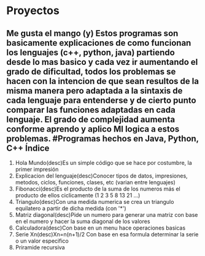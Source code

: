 # Proyectos
Me gusta el mango (y)
Estos programas son basicamente explicaciones de como funcionan los lenguajes (c++, python, java) partiendo desde lo mas basico y cada vez ir aumentando el grado de dificultad, todos los problemas se hacen con la intencion de que sean resultos de la misma manera pero adaptada a la sintaxis de cada lenguaje para entenderse y de cierto punto comparar las funciones adaptadas en cada lenguaje.
El grado de complejidad aumenta conforme aprendo y aplico MI logica a estos problemas.
#Programas hechos en Java, Python, C++
Índice 
------------------------------------------------------------------------------------------------------------
1) Hola Mundo(desc)Es un simple código que se hace por costumbre, la primer impresión
2) Explicacion del lenguaje(desc)Conocer tipos de datos, impresiones, metodos, ciclos, funciones, clases, etc (varian entre lenguajes)
3) Fibonacci(desc)Es el producto de la suma de los numeros más el producto de ellos ciclicamente (1 2 3 5 8 13 21 ...)
4) Triangulo(desc)Con una medida numerica se crea un triangulo equilatero a partir de dicha medida (con '*')
5) Matriz diagonal(desc)Pide un numero para generar una matriz con base en el numero y hacer la suma diagonal de los valores
6) Calculadora(desc)Con base en un menu hace operaciones basicas
7) Serie Xn(desc)Xn=n(n+1)/2 Con base en esa formula determinar la serie o un valor especifico
8) Priramide recursiva
    
